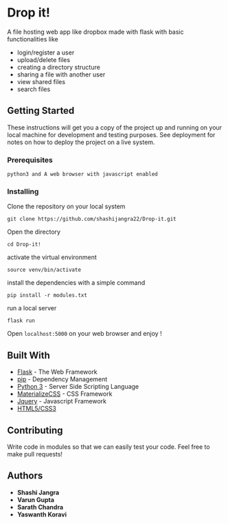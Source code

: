 # Drop it!

A file hosting web app like dropbox made with flask with basic functionalities like
- login/register a user
- upload/delete files
- creating a directory structure
- sharing a file with another user
- view shared files
- search files

## Getting Started

These instructions will get you a copy of the project up and running on your local machine for development and testing purposes. See deployment for notes on how to deploy the project on a live system.

### Prerequisites

```
python3 and A web browser with javascript enabled 
```

### Installing

Clone the repository on your local system
```
git clone https://github.com/shashijangra22/Drop-it.git
```
Open the directory

```
cd Drop-it!
```
activate the virtual environment

```
source venv/bin/activate
```
install the dependencies with a simple command
```
pip install -r modules.txt
```

run a local server

```
flask run
```

Open `localhost:5000` on your web browser and enjoy !
## Built With

* [Flask](http://flask.pocoo.org/docs/1.0/) - The Web Framework 
* [pip](https://pip.pypa.io/en/stable/quickstart/) - Dependency Management
* [Python 3](https://docs.python.org/3/) - Server Side Scripting Language
* [MaterializeCSS](https://materializecss.com/) - CSS Framework
* [Jquery](https://api.jquery.com/) - Javascript Framework
* [HTML5/CSS3]()

## Contributing

Write code in modules so that we can easily test your code. Feel free to make pull requests!

## Authors

* **Shashi Jangra** 
* **Varun Gupta**  
* **Sarath Chandra** 
* **Yaswanth Koravi** 
